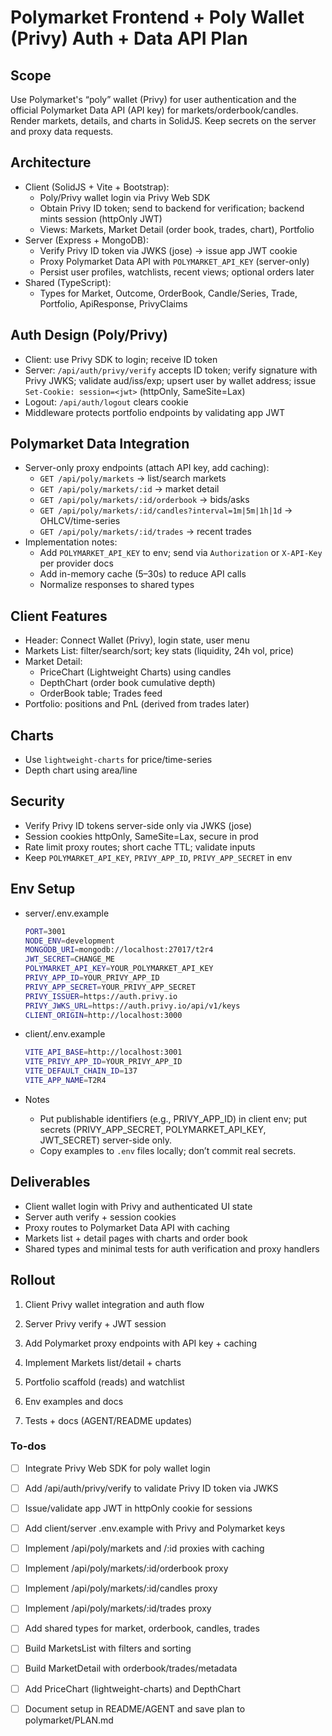 <!-- 028f73ce-09cc-44b7-bbfb-384bc2a0ad61 f47b6115-8667-4146-8a18-730583258f7d -->
# Polymarket Frontend + Poly Wallet (Privy) Auth + Data API Plan

## Scope

Use Polymarket's “poly” wallet (Privy) for user authentication and the official Polymarket Data API (API key) for markets/orderbook/candles. Render markets, details, and charts in SolidJS. Keep secrets on the server and proxy data requests.

## Architecture

- Client (SolidJS + Vite + Bootstrap):
  - Poly/Privy wallet login via Privy Web SDK
  - Obtain Privy ID token; send to backend for verification; backend mints session (httpOnly JWT)
  - Views: Markets, Market Detail (order book, trades, chart), Portfolio
- Server (Express + MongoDB):
  - Verify Privy ID token via JWKS (jose) → issue app JWT cookie
  - Proxy Polymarket Data API with `POLYMARKET_API_KEY` (server-only)
  - Persist user profiles, watchlists, recent views; optional orders later
- Shared (TypeScript):
  - Types for Market, Outcome, OrderBook, Candle/Series, Trade, Portfolio, ApiResponse, PrivyClaims

## Auth Design (Poly/Privy)

- Client: use Privy SDK to login; receive ID token
- Server: `/api/auth/privy/verify` accepts ID token; verify signature with Privy JWKS; validate aud/iss/exp; upsert user by wallet address; issue `Set-Cookie: session=<jwt>` (httpOnly, SameSite=Lax)
- Logout: `/api/auth/logout` clears cookie
- Middleware protects portfolio endpoints by validating app JWT

## Polymarket Data Integration

- Server-only proxy endpoints (attach API key, add caching):
  - `GET /api/poly/markets` → list/search markets
  - `GET /api/poly/markets/:id` → market detail
  - `GET /api/poly/markets/:id/orderbook` → bids/asks
  - `GET /api/poly/markets/:id/candles?interval=1m|5m|1h|1d` → OHLCV/time-series
  - `GET /api/poly/markets/:id/trades` → recent trades
- Implementation notes:
  - Add `POLYMARKET_API_KEY` to env; send via `Authorization` or `X-API-Key` per provider docs
  - Add in-memory cache (5–30s) to reduce API calls
  - Normalize responses to shared types

## Client Features

- Header: Connect Wallet (Privy), login state, user menu
- Markets List: filter/search/sort; key stats (liquidity, 24h vol, price)
- Market Detail:
  - PriceChart (Lightweight Charts) using candles
  - DepthChart (order book cumulative depth)
  - OrderBook table; Trades feed
- Portfolio: positions and PnL (derived from trades later)

## Charts

- Use `lightweight-charts` for price/time-series
- Depth chart using area/line

## Security

- Verify Privy ID tokens server-side only via JWKS (jose)
- Session cookies httpOnly, SameSite=Lax, secure in prod
- Rate limit proxy routes; short cache TTL; validate inputs
- Keep `POLYMARKET_API_KEY`, `PRIVY_APP_ID`, `PRIVY_APP_SECRET` in env

## Env Setup

- server/.env.example
  ```bash
  PORT=3001
  NODE_ENV=development
  MONGODB_URI=mongodb://localhost:27017/t2r4
  JWT_SECRET=CHANGE_ME
  POLYMARKET_API_KEY=YOUR_POLYMARKET_API_KEY
  PRIVY_APP_ID=YOUR_PRIVY_APP_ID
  PRIVY_APP_SECRET=YOUR_PRIVY_APP_SECRET
  PRIVY_ISSUER=https://auth.privy.io
  PRIVY_JWKS_URL=https://auth.privy.io/api/v1/keys
  CLIENT_ORIGIN=http://localhost:3000
  ```

- client/.env.example
  ```bash
  VITE_API_BASE=http://localhost:3001
  VITE_PRIVY_APP_ID=YOUR_PRIVY_APP_ID
  VITE_DEFAULT_CHAIN_ID=137
  VITE_APP_NAME=T2R4
  ```

- Notes
  - Put publishable identifiers (e.g., PRIVY_APP_ID) in client env; put secrets (PRIVY_APP_SECRET, POLYMARKET_API_KEY, JWT_SECRET) server-side only.
  - Copy examples to `.env` files locally; don’t commit real secrets.

## Deliverables

- Client wallet login with Privy and authenticated UI state
- Server auth verify + session cookies
- Proxy routes to Polymarket Data API with caching
- Markets list + detail pages with charts and order book
- Shared types and minimal tests for auth verification and proxy handlers

## Rollout

1) Client Privy wallet integration and auth flow

2) Server Privy verify + JWT session

3) Add Polymarket proxy endpoints with API key + caching

4) Implement Markets list/detail + charts

5) Portfolio scaffold (reads) and watchlist

6) Env examples and docs

7) Tests + docs (AGENT/README updates)

### To-dos

- [ ] Integrate Privy Web SDK for poly wallet login
- [ ] Add /api/auth/privy/verify to validate Privy ID token via JWKS
- [ ] Issue/validate app JWT in httpOnly cookie for sessions
- [ ] Add client/server .env.example with Privy and Polymarket keys
- [ ] Implement /api/poly/markets and /:id proxies with caching
- [ ] Implement /api/poly/markets/:id/orderbook proxy
- [ ] Implement /api/poly/markets/:id/candles proxy
- [ ] Implement /api/poly/markets/:id/trades proxy
- [ ] Add shared types for market, orderbook, candles, trades
- [ ] Build MarketsList with filters and sorting
- [ ] Build MarketDetail with orderbook/trades/metadata
- [ ] Add PriceChart (lightweight-charts) and DepthChart
- [ ] Document setup in README/AGENT and save plan to polymarket/PLAN.md

